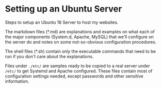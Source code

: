 Setting up an Ubuntu Server
================================
Steps to setup an Ubuntu 18 Server to host my websites.

The markdown files (*.md) are explanations and examples on what each of the major components (System.d, Apache, MySQL) that we'll configure on the server do and notes on some not-so-obvious configuration procedures.

The shell files (*.sh) contain only the executable commands that need to be run if you don't care about the explanations.

Files under `./etc/` are samples ready to be copied to a real server under `/etc/` to get Systemd and Apache configured. These files contain most of configuration settings needed, except passwords and other sensitive information.